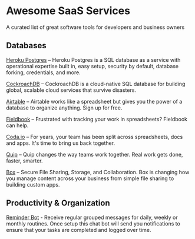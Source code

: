 # Awesome SaaS Services

A curated list of great software tools for developers and business owners

## Databases
[Heroku Postgres](https://www.heroku.com/postgres) – Heroku Postgres is a SQL database as a service with operational expertise built in, easy setup, security by default, database forking, credentials, and more.

[CockroachDB](https://www.cockroachlabs.com/) – CockroachDB is a cloud-native SQL database for building global, scalable cloud services that survive disasters.

[Airtable](https://airtable.com/) – Airtable works like a spreadsheet but gives you the power of a database to organize anything. Sign up for free.

[Fieldbook](https://fieldbook.com/) – Frustrated with tracking your work in spreadsheets? Fieldbook can help.

[Coda.io](https://coda.io) – For years, your team has been split across spreadsheets, docs and apps. It's time to bring us back together.

[Quip](https://quip.com/) – Quip changes the way teams work together. Real work gets done, faster, smarter.

[Box](https://www.box.com/) – Secure File Sharing, Storage, and Collaboration. Box is changing how you manage content across your business from simple file sharing to building custom apps.

## Productivity & Organization

[Reminder Bot](https://reminderbot.io/) - Receive regular grouped messages for daily, weekly or monthly routines. Once setup this chat bot will send you notifications to ensure that your tasks are completed and logged over time.
